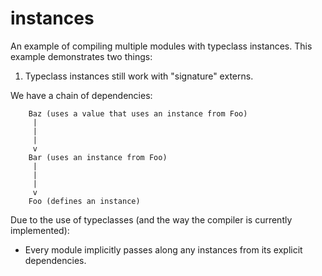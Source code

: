 # instances

An example of compiling multiple modules with typeclass instances.
This example demonstrates two things:
1. Typeclass instances still work with "signature" externs.

We have a chain of dependencies:

```
    Baz (uses a value that uses an instance from Foo)
     |
     |
     |
     v
    Bar (uses an instance from Foo)
     |
     |
     |
     v
    Foo (defines an instance)
```

Due to the use of typeclasses (and the way the compiler is currently implemented):
- Every module implicitly passes along any instances from its explicit dependencies.
